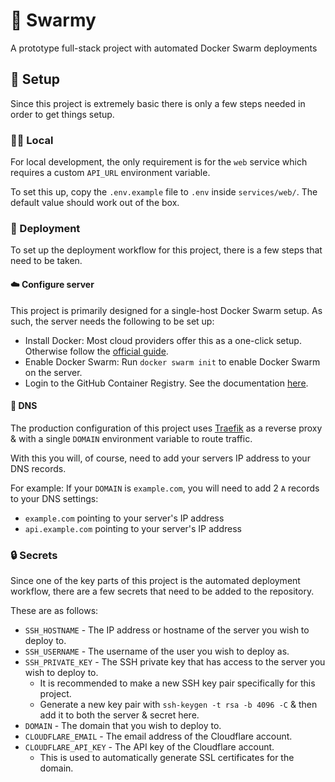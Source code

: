 # 🐳 Swarmy

A prototype full-stack project with automated Docker Swarm deployments

## 🔧 Setup

Since this project is extremely basic there is only a few steps needed in order to get things setup.

### 👨‍💻 Local

For local development, the only requirement is for the `web` service which requires a custom `API_URL` environment variable.

To set this up, copy the `.env.example` file to `.env` inside `services/web/`. The default value should work out of the box.

### 🚀 Deployment

To set up the deployment workflow for this project, there is a few steps that need to be taken.

#### ☁️ Configure server

This project is primarily designed for a single-host Docker Swarm setup. As such, the server needs the following to be set up:

- Install Docker: Most cloud providers offer this as a one-click setup. Otherwise follow the [official guide](https://docs.docker.com/engine/install/).
- Enable Docker Swarm: Run `docker swarm init` to enable Docker Swarm on the server.
- Login to the GitHub Container Registry. See the documentation [here](https://docs.github.com/en/packages/working-with-a-github-packages-registry/working-with-the-container-registry#authenticating-with-a-personal-access-token-classic).

#### 🔌 DNS

The production configuration of this project uses [Traefik](https://traefik.io/) as a reverse proxy & with a single `DOMAIN` environment variable to route traffic.

With this you will, of course, need to add your servers IP address to your DNS records.

For example: If your `DOMAIN` is `example.com`, you will need to add 2 `A` records to your DNS settings:

- `example.com` pointing to your server's IP address
- `api.example.com` pointing to your server's IP address

### 🔒 Secrets

Since one of the key parts of this project is the automated deployment workflow, there are a few secrets that need to be added to the repository.

These are as follows:

- `SSH_HOSTNAME` - The IP address or hostname of the server you wish to deploy to.
- `SSH_USERNAME` - The username of the user you wish to deploy as.
- `SSH_PRIVATE_KEY` - The SSH private key that has access to the server you wish to deploy to.
  - It is recommended to make a new SSH key pair specifically for this project.
  - Generate a new key pair with `ssh-keygen -t rsa -b 4096 -C` & then add it to both the server & secret here.
- `DOMAIN` - The domain that you wish to deploy to.
- `CLOUDFLARE_EMAIL` - The email address of the Cloudflare account.
- `CLOUDFLARE_API_KEY` - The API key of the Cloudflare account.
  - This is used to automatically generate SSL certificates for the domain.

